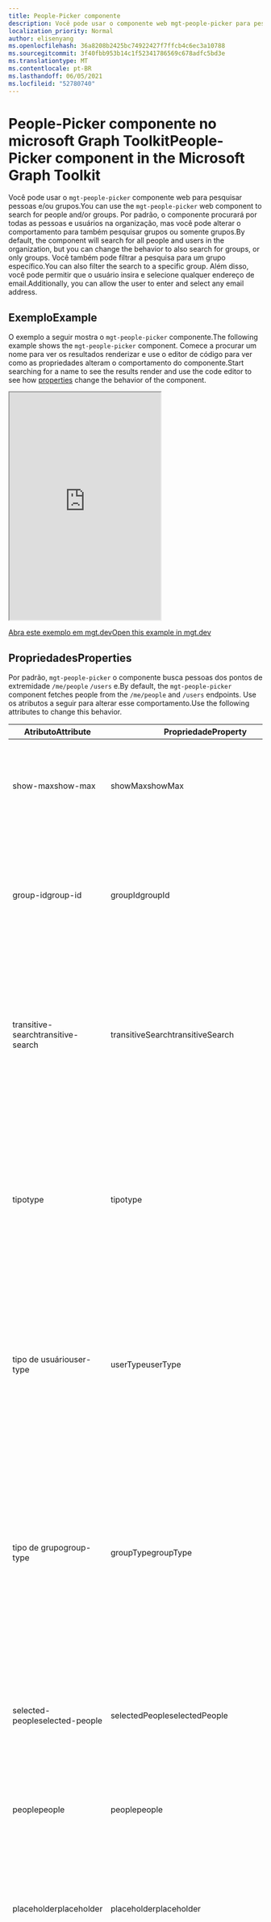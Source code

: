 ```yaml
---
title: People-Picker componente
description: Você pode usar o componente web mgt-people-picker para pesquisar um número especificado de pessoas e renderizar a lista de resultados por meio do Microsoft Graph.
localization_priority: Normal
author: elisenyang
ms.openlocfilehash: 36a8208b2425bc74922427f7ffcb4c6ec3a10788
ms.sourcegitcommit: 3f40fbb953b14c1f52341786569c678adfc5bd3e
ms.translationtype: MT
ms.contentlocale: pt-BR
ms.lasthandoff: 06/05/2021
ms.locfileid: "52780740"
---
```

# <a name="people-picker-component-in-the-microsoft-graph-toolkit"></a><span data-ttu-id="6ebcb-103">People-Picker componente no microsoft Graph Toolkit</span><span class="sxs-lookup"><span data-stu-id="6ebcb-103">People-Picker component in the Microsoft Graph Toolkit</span></span>

<span data-ttu-id="6ebcb-104">Você pode usar o `mgt-people-picker` componente web para pesquisar pessoas e/ou grupos.</span><span class="sxs-lookup"><span data-stu-id="6ebcb-104">You can use the `mgt-people-picker` web component to search for people and/or groups.</span></span> <span data-ttu-id="6ebcb-105">Por padrão, o componente procurará por todas as pessoas e usuários na organização, mas você pode alterar o comportamento para também pesquisar grupos ou somente grupos.</span><span class="sxs-lookup"><span data-stu-id="6ebcb-105">By default, the component will search for all people and users in the organization, but you can change the behavior to also search for groups, or only groups.</span></span> <span data-ttu-id="6ebcb-106">Você também pode filtrar a pesquisa para um grupo específico.</span><span class="sxs-lookup"><span data-stu-id="6ebcb-106">You can also filter the search to a specific group.</span></span> <span data-ttu-id="6ebcb-107">Além disso, você pode permitir que o usuário insira e selecione qualquer endereço de email.</span><span class="sxs-lookup"><span data-stu-id="6ebcb-107">Additionally, you can allow the user to enter and select any email address.</span></span>

## <a name="example"></a><span data-ttu-id="6ebcb-108">Exemplo</span><span class="sxs-lookup"><span data-stu-id="6ebcb-108">Example</span></span>

<span data-ttu-id="6ebcb-109">O exemplo a seguir mostra o `mgt-people-picker` componente.</span><span class="sxs-lookup"><span data-stu-id="6ebcb-109">The following example shows the `mgt-people-picker` component.</span></span> <span data-ttu-id="6ebcb-110">Comece a procurar um nome para ver os resultados [](#properties) renderizar e use o editor de código para ver como as propriedades alteram o comportamento do componente.</span><span class="sxs-lookup"><span data-stu-id="6ebcb-110">Start searching for a name to see the results render and use the code editor to see how [properties](#properties) change the behavior of the component.</span></span>

<iframe src="https://mgt.dev/iframe.html?id=components-mgt-people-picker--people-picker&source=docs" height="450"></iframe>

[<span data-ttu-id="6ebcb-111">Abra este exemplo em mgt.dev</span><span class="sxs-lookup"><span data-stu-id="6ebcb-111">Open this example in mgt.dev</span></span>](https://mgt.dev/?path=/story/components-mgt-people-picker--people-picker&source=docs)

## <a name="properties"></a><span data-ttu-id="6ebcb-112">Propriedades</span><span class="sxs-lookup"><span data-stu-id="6ebcb-112">Properties</span></span>

<span data-ttu-id="6ebcb-113">Por padrão, `mgt-people-picker` o componente busca pessoas dos pontos de extremidade `/me/people` `/users` e.</span><span class="sxs-lookup"><span data-stu-id="6ebcb-113">By default, the `mgt-people-picker` component fetches people from the `/me/people` and `/users` endpoints.</span></span> <span data-ttu-id="6ebcb-114">Use os atributos a seguir para alterar esse comportamento.</span><span class="sxs-lookup"><span data-stu-id="6ebcb-114">Use the following attributes to change this behavior.</span></span>

| <span data-ttu-id="6ebcb-115">Atributo</span><span class="sxs-lookup"><span data-stu-id="6ebcb-115">Attribute</span></span> | <span data-ttu-id="6ebcb-116">Propriedade</span><span class="sxs-lookup"><span data-stu-id="6ebcb-116">Property</span></span> | <span data-ttu-id="6ebcb-117">Descrição</span><span class="sxs-lookup"><span data-stu-id="6ebcb-117">Description</span></span>                                                                                                                                                                            |
| -------- | --------- | -------------------------------------------------------------------------------------------------------------------------------------------------------------------------------------- |
| <span data-ttu-id="6ebcb-118">show-max</span><span class="sxs-lookup"><span data-stu-id="6ebcb-118">show-max</span></span> | <span data-ttu-id="6ebcb-119">showMax</span><span class="sxs-lookup"><span data-stu-id="6ebcb-119">showMax</span></span>   | <span data-ttu-id="6ebcb-120">Um valor de número para indicar o número máximo de pessoas a mostrar.</span><span class="sxs-lookup"><span data-stu-id="6ebcb-120">A number value to indicate the maximum number of people to show.</span></span> <span data-ttu-id="6ebcb-121">o valor padrão é 6.</span><span class="sxs-lookup"><span data-stu-id="6ebcb-121">the default value is 6.</span></span>                                                                                             |
| <span data-ttu-id="6ebcb-122">group-id</span><span class="sxs-lookup"><span data-stu-id="6ebcb-122">group-id</span></span>    | <span data-ttu-id="6ebcb-123">groupId</span><span class="sxs-lookup"><span data-stu-id="6ebcb-123">groupId</span></span>     | <span data-ttu-id="6ebcb-124">Um valor de cadeia de caracteres que pertence a um grupo Graph da Microsoft para filtrar ainda mais os resultados da pesquisa.</span><span class="sxs-lookup"><span data-stu-id="6ebcb-124">A string value that belongs to a Microsoft Graph defined group for further filtering of the search results.</span></span>                                                                            |
| <span data-ttu-id="6ebcb-125">transitive-search</span><span class="sxs-lookup"><span data-stu-id="6ebcb-125">transitive-search</span></span>     | <span data-ttu-id="6ebcb-126">transitiveSearch</span><span class="sxs-lookup"><span data-stu-id="6ebcb-126">transitiveSearch</span></span>      | <span data-ttu-id="6ebcb-127">Um valor Boolean para executar uma pesquisa transitiva retornando uma lista simples de todos os membros aninhados - por padrão, a pesquisa transitiva não é usada.</span><span class="sxs-lookup"><span data-stu-id="6ebcb-127">A Boolean value to perform a transitive search returning a flat list of all nested members - by default transitive search is not used.</span></span>|
| <span data-ttu-id="6ebcb-128">tipo</span><span class="sxs-lookup"><span data-stu-id="6ebcb-128">type</span></span>     | <span data-ttu-id="6ebcb-129">tipo</span><span class="sxs-lookup"><span data-stu-id="6ebcb-129">type</span></span>      | <span data-ttu-id="6ebcb-130">O tipo de entidades a ser pesquisada.</span><span class="sxs-lookup"><span data-stu-id="6ebcb-130">The type of entities to search for.</span></span> <span data-ttu-id="6ebcb-131">As opções disponíveis são: `person` , `group` , `any` .</span><span class="sxs-lookup"><span data-stu-id="6ebcb-131">Available options are: `person`, `group`, `any`.</span></span> <span data-ttu-id="6ebcb-132">O valor padrão é `person`.</span><span class="sxs-lookup"><span data-stu-id="6ebcb-132">Default value is `person`.</span></span> <span data-ttu-id="6ebcb-133">Esse atributo não terá efeito se `group-id` a propriedade for definida.</span><span class="sxs-lookup"><span data-stu-id="6ebcb-133">This attribute has no effect if `group-id` property is set.</span></span>         
| <span data-ttu-id="6ebcb-134">tipo de usuário</span><span class="sxs-lookup"><span data-stu-id="6ebcb-134">user-type</span></span>     | <span data-ttu-id="6ebcb-135">userType</span><span class="sxs-lookup"><span data-stu-id="6ebcb-135">userType</span></span>      | <span data-ttu-id="6ebcb-136">O tipo de usuário a ser pesquisado.</span><span class="sxs-lookup"><span data-stu-id="6ebcb-136">The type of user to search for.</span></span> <span data-ttu-id="6ebcb-137">As opções disponíveis são: `any` , para `user` usuários organizacionais ou `contact` para contatos.</span><span class="sxs-lookup"><span data-stu-id="6ebcb-137">Available options are: `any`, `user` for organizational users, or `contact` for contacts.</span></span> <span data-ttu-id="6ebcb-138">O valor padrão é `any`.</span><span class="sxs-lookup"><span data-stu-id="6ebcb-138">Default value is `any`.</span></span> |
| <span data-ttu-id="6ebcb-139">tipo de grupo</span><span class="sxs-lookup"><span data-stu-id="6ebcb-139">group-type</span></span>     | <span data-ttu-id="6ebcb-140">groupType</span><span class="sxs-lookup"><span data-stu-id="6ebcb-140">groupType</span></span>      | <span data-ttu-id="6ebcb-141">O tipo de grupo a ser pesquisado.</span><span class="sxs-lookup"><span data-stu-id="6ebcb-141">The group type to search for.</span></span> <span data-ttu-id="6ebcb-142">As opções disponíveis são: `unified` , , , , `security` `mailenabledsecurity` `distribution` `any` .</span><span class="sxs-lookup"><span data-stu-id="6ebcb-142">Available options are: `unified`, `security`, `mailenabledsecurity`, `distribution`, `any`.</span></span> <span data-ttu-id="6ebcb-143">O valor padrão é `any`.</span><span class="sxs-lookup"><span data-stu-id="6ebcb-143">Default value is `any`.</span></span> <span data-ttu-id="6ebcb-144">Esse atributo não terá efeito se a `type` propriedade for definida como `person` .</span><span class="sxs-lookup"><span data-stu-id="6ebcb-144">This attribute has no effect if the `type` property is set to `person`.</span></span>  |
| <span data-ttu-id="6ebcb-145">selected-people</span><span class="sxs-lookup"><span data-stu-id="6ebcb-145">selected-people</span></span>  | <span data-ttu-id="6ebcb-146">selectedPeople</span><span class="sxs-lookup"><span data-stu-id="6ebcb-146">selectedPeople</span></span>     | <span data-ttu-id="6ebcb-147">Uma matriz de pessoas selecionadas.</span><span class="sxs-lookup"><span data-stu-id="6ebcb-147">An array of selected people.</span></span> <span data-ttu-id="6ebcb-148">De definir esse valor para selecionar pessoas programaticamente.</span><span class="sxs-lookup"><span data-stu-id="6ebcb-148">Set this value to select people programmatically.</span></span>|
| <span data-ttu-id="6ebcb-149">people</span><span class="sxs-lookup"><span data-stu-id="6ebcb-149">people</span></span>   | <span data-ttu-id="6ebcb-150">people</span><span class="sxs-lookup"><span data-stu-id="6ebcb-150">people</span></span>    | <span data-ttu-id="6ebcb-151">Uma matriz de pessoas encontradas e renderizadas no resultado da pesquisa</span><span class="sxs-lookup"><span data-stu-id="6ebcb-151">An array of people found and rendered in the search result</span></span> |
| <span data-ttu-id="6ebcb-152">placeholder</span><span class="sxs-lookup"><span data-stu-id="6ebcb-152">placeholder</span></span>   | <span data-ttu-id="6ebcb-153">placeholder</span><span class="sxs-lookup"><span data-stu-id="6ebcb-153">placeholder</span></span>    | <span data-ttu-id="6ebcb-154">O texto padrão que parece explicar como usar o componente.</span><span class="sxs-lookup"><span data-stu-id="6ebcb-154">The default text that appears to explain how to use the component.</span></span> <span data-ttu-id="6ebcb-155">O valor padrão é `Start typing a name`.</span><span class="sxs-lookup"><span data-stu-id="6ebcb-155">Default value is `Start typing a name`.</span></span>
| <span data-ttu-id="6ebcb-156">default-selected-user-ids</span><span class="sxs-lookup"><span data-stu-id="6ebcb-156">default-selected-user-ids</span></span> | <span data-ttu-id="6ebcb-157">defaultSelectedUserIds</span><span class="sxs-lookup"><span data-stu-id="6ebcb-157">defaultSelectedUserIds</span></span> | <span data-ttu-id="6ebcb-158">Quando fornecido uma cadeia de caracteres de IDs de usuário separadas por vírgulas da Microsoft Graph, o componente renderiza os respectivos usuários como selecionados após a inicialização.</span><span class="sxs-lookup"><span data-stu-id="6ebcb-158">When provided a string of comma-separated Microsoft Graph user IDs, the component renders the respective users as selected upon initialization.</span></span>
| <span data-ttu-id="6ebcb-159">default-selected-group-ids</span><span class="sxs-lookup"><span data-stu-id="6ebcb-159">default-selected-group-ids</span></span> | <span data-ttu-id="6ebcb-160">defaultSelectedGroupIds</span><span class="sxs-lookup"><span data-stu-id="6ebcb-160">defaultSelectedGroupIds</span></span> | <span data-ttu-id="6ebcb-161">Semelhante a IDs de grupo padrão selecionadas-user-ids, quando fornecida uma cadeia de caracteres de IDs de grupo do Microsoft Graph separadas por vírgulas, o componente renderiza os respectivos grupos como selecionados após a inicialização.</span><span class="sxs-lookup"><span data-stu-id="6ebcb-161">Similar to default-selected-user-ids, when provided a string of comma-separated Microsoft Graph group IDs, the component renders the respective groups as selected upon initialization.</span></span>
| <span data-ttu-id="6ebcb-162">modo de seleção</span><span class="sxs-lookup"><span data-stu-id="6ebcb-162">selection-mode</span></span> | <span data-ttu-id="6ebcb-163">selectionMode</span><span class="sxs-lookup"><span data-stu-id="6ebcb-163">selectionMode</span></span> | <span data-ttu-id="6ebcb-164">Usado para indicar se é possível selecionar vários itens (usuários ou grupos) ou apenas um único item.</span><span class="sxs-lookup"><span data-stu-id="6ebcb-164">Used to indicate whether to allow selecting multiple items (users or groups) or just a single item.</span></span> <span data-ttu-id="6ebcb-165">As opções disponíveis são: `single` , `multiple` .</span><span class="sxs-lookup"><span data-stu-id="6ebcb-165">Available options are: `single`, `multiple`.</span></span> <span data-ttu-id="6ebcb-166">O valor padrão é `multiple`.</span><span class="sxs-lookup"><span data-stu-id="6ebcb-166">Default value is `multiple`.</span></span>
| <span data-ttu-id="6ebcb-167">desabilitadas</span><span class="sxs-lookup"><span data-stu-id="6ebcb-167">disabled</span></span> | <span data-ttu-id="6ebcb-168">desabilitadas</span><span class="sxs-lookup"><span data-stu-id="6ebcb-168">disabled</span></span> | <span data-ttu-id="6ebcb-169">Define se o se picker de pessoas está desabilitado.</span><span class="sxs-lookup"><span data-stu-id="6ebcb-169">Sets whether the people picker is disabled.</span></span> <span data-ttu-id="6ebcb-170">Quando desabilitado, o usuário não é capaz de pesquisar ou selecionar pessoas.</span><span class="sxs-lookup"><span data-stu-id="6ebcb-170">When disabled, the user is not able to search or select people.</span></span>
| <span data-ttu-id="6ebcb-171">allow-any-email</span><span class="sxs-lookup"><span data-stu-id="6ebcb-171">allow-any-email</span></span> | <span data-ttu-id="6ebcb-172">allowAnyEmail</span><span class="sxs-lookup"><span data-stu-id="6ebcb-172">allowAnyEmail</span></span> | <span data-ttu-id="6ebcb-173">Indica se o seletor de pessoas pode aceitar endereços de email sem selecionar uma pessoa.</span><span class="sxs-lookup"><span data-stu-id="6ebcb-173">Indicates whether the people picker can accept email addresses without selecting a person.</span></span> <span data-ttu-id="6ebcb-174">O valor padrão é `false`.</span><span class="sxs-lookup"><span data-stu-id="6ebcb-174">Default value is `false`.</span></span> <span data-ttu-id="6ebcb-175">Ao concluir a digitação de um endereço de email, você pode pressionar vírgula ( ), ponto e vírgula ( ), guia ou inserir `,` `;` teclas para adicioná-lo.</span><span class="sxs-lookup"><span data-stu-id="6ebcb-175">When you finish typing an email address, you can press comma (`,`), semicolon (`;`), tab or enter keys to add it.</span></span>

<span data-ttu-id="6ebcb-176">A seguir, um `show-max` exemplo.</span><span class="sxs-lookup"><span data-stu-id="6ebcb-176">The following is a `show-max` example.</span></span>

```html
<mgt-people-picker show-max="4"> </mgt-people-picker>
```

## <a name="selected-people"></a><span data-ttu-id="6ebcb-177">Pessoas selecionadas</span><span class="sxs-lookup"><span data-stu-id="6ebcb-177">Selected people</span></span>

<span data-ttu-id="6ebcb-178">A seção pessoas selecionadas do componente renderiza cada pessoa escolhida pelo desenvolvedor ou usuário.</span><span class="sxs-lookup"><span data-stu-id="6ebcb-178">The selected people section of the component renders each person chosen by the developer or user.</span></span> 

![mgt-people-picker](./images/selected-people.png)

<span data-ttu-id="6ebcb-180">Você pode preencher dados de pessoas selecionadas fazendo um dos seguintes:</span><span class="sxs-lookup"><span data-stu-id="6ebcb-180">You can populate selected people data by doing one of the following:</span></span>

- <span data-ttu-id="6ebcb-181">Definir a `selectedPeople` propriedade diretamente, conforme mostrado no exemplo a seguir.</span><span class="sxs-lookup"><span data-stu-id="6ebcb-181">Setting the `selectedPeople` property directly, as shown in the following example.</span></span>  

    ```javascript
    // personObject = User or Person from Microsoft Graph
    document.querySelector('mgt-people-picker').selectedPeople.push(personObject);
    ```

- <span data-ttu-id="6ebcb-182">Usando o método, que aceita uma matriz de IDs de usuário do Microsoft Graph para `selectUsersById()` encontrar detalhes de usuário [associados](/graph/api/resources/users) para seleção.</span><span class="sxs-lookup"><span data-stu-id="6ebcb-182">Using the `selectUsersById()` method, which accepts an array of Microsoft graph [user ids](/graph/api/resources/users) to find associated user details for selection.</span></span>

     ><span data-ttu-id="6ebcb-183">**Observação:** Se nenhum usuário for encontrado para `id` um , nenhum dado será renderizado para isso `id` .</span><span class="sxs-lookup"><span data-stu-id="6ebcb-183">**Note:** If no user is found for an `id`, no data will be rendered for that `id`.</span></span>

    ```javascript
    // id = Microsoft graph User "id"
    document.querySelector('mgt-people-picker').selectUsersById(["id","id"])
    ```

## <a name="events"></a><span data-ttu-id="6ebcb-184">Eventos</span><span class="sxs-lookup"><span data-stu-id="6ebcb-184">Events</span></span>

<span data-ttu-id="6ebcb-185">Os eventos a seguir são disparados do componente.</span><span class="sxs-lookup"><span data-stu-id="6ebcb-185">The following events are fired from the component.</span></span>

| <span data-ttu-id="6ebcb-186">Evento</span><span class="sxs-lookup"><span data-stu-id="6ebcb-186">Event</span></span> | <span data-ttu-id="6ebcb-187">Descrição</span><span class="sxs-lookup"><span data-stu-id="6ebcb-187">Description</span></span> |
| --- | --- |
| `selectionChanged` | <span data-ttu-id="6ebcb-188">O usuário adicionou ou removeu uma pessoa da lista de pessoas selecionadas/selecionadas.</span><span class="sxs-lookup"><span data-stu-id="6ebcb-188">The user added or removed a person from the list of selected/picked people.</span></span>|

## <a name="css-custom-properties"></a><span data-ttu-id="6ebcb-189">Propriedades personalizadas CSS</span><span class="sxs-lookup"><span data-stu-id="6ebcb-189">CSS custom properties</span></span>

<span data-ttu-id="6ebcb-190">O `mgt-people-picker` componente define as seguintes propriedades personalizadas CSS.</span><span class="sxs-lookup"><span data-stu-id="6ebcb-190">The `mgt-people-picker` component defines the following CSS custom properties.</span></span>

```css
mgt-people-picker {
    --input-border: 2px rgba(255, 255, 255, 0.5) solid; /* sets all input area border */

      /* OR individual input border sides */
    --input-border-bottom: 2px rgba(255, 255, 255, 0.5) solid;
    --input-border-right: 2px rgba(255, 255, 255, 0.5) solid;
    --input-border-left: 2px rgba(255, 255, 255, 0.5) solid;
    --input-border-top: 2px rgba(255, 255, 255, 0.5) solid;

    --input-background-color: #1f1f1f; /* input area background color */
    --input-border-color--hover: #008394; /* input area border hover color */
    --input-border-color--focus: #0f78d4; /* input area border focus color */

    --dropdown-background-color: #1f1f1f; /* selection area background color */
    --dropdown-item-hover-background: #333d47; /* person background color on hover */
    
    --selected-person-background-color: #f1f1f1; /* person item background color */
    
    --color: white; /* input area border focus color */
    --placeholder-color: #f1f1f1; /* placeholder text color */
    --placeholder-color--focus: rgba(255, 255, 255, 0.8); /* placeholder text focus color */
}
```

## <a name="templates"></a><span data-ttu-id="6ebcb-191">Modelos</span><span class="sxs-lookup"><span data-stu-id="6ebcb-191">Templates</span></span>

 <span data-ttu-id="6ebcb-192">`mgt-people-picker` oferece suporte [a vários modelos](../customize-components/templates.md) que você pode usar para substituir determinadas partes do componente.</span><span class="sxs-lookup"><span data-stu-id="6ebcb-192">`mgt-people-picker` supports several [templates](../customize-components/templates.md) that you can use to replace certain parts of the component.</span></span> <span data-ttu-id="6ebcb-193">Para especificar um modelo, inclua um elemento dentro de um componente e de definir o `<template>` valor como um dos `data-type` seguintes.</span><span class="sxs-lookup"><span data-stu-id="6ebcb-193">To specify a template, include a `<template>` element inside a component and set the `data-type` value to one of the following.</span></span>

| <span data-ttu-id="6ebcb-194">Tipo de dados</span><span class="sxs-lookup"><span data-stu-id="6ebcb-194">Data type</span></span> | <span data-ttu-id="6ebcb-195">Contexto de dados</span><span class="sxs-lookup"><span data-stu-id="6ebcb-195">Data context</span></span> | <span data-ttu-id="6ebcb-196">Descrição</span><span class="sxs-lookup"><span data-stu-id="6ebcb-196">Description</span></span> |
| --- | --- | --- |
| <span data-ttu-id="6ebcb-197">Padrão.</span><span class="sxs-lookup"><span data-stu-id="6ebcb-197">default</span></span> | <span data-ttu-id="6ebcb-198">null: sem dados</span><span class="sxs-lookup"><span data-stu-id="6ebcb-198">null: no data</span></span> | <span data-ttu-id="6ebcb-199">O modelo usado para substituir a renderização de todo o componente.</span><span class="sxs-lookup"><span data-stu-id="6ebcb-199">The template used to override the rendering of the entire component.</span></span>
| <span data-ttu-id="6ebcb-200">loading</span><span class="sxs-lookup"><span data-stu-id="6ebcb-200">loading</span></span> | <span data-ttu-id="6ebcb-201">null: sem dados</span><span class="sxs-lookup"><span data-stu-id="6ebcb-201">null: no data</span></span> | <span data-ttu-id="6ebcb-202">O modelo usado para renderizar o estado do selador enquanto a solicitação ao gráfico está sendo feita.</span><span class="sxs-lookup"><span data-stu-id="6ebcb-202">The template used to render the state of picker while request to graph is being made.</span></span> |
| <span data-ttu-id="6ebcb-203">erro</span><span class="sxs-lookup"><span data-stu-id="6ebcb-203">error</span></span> | <span data-ttu-id="6ebcb-204">null: sem dados</span><span class="sxs-lookup"><span data-stu-id="6ebcb-204">null: no data</span></span> | <span data-ttu-id="6ebcb-205">O modelo usado se a pesquisa do usuário não retornar usuários.</span><span class="sxs-lookup"><span data-stu-id="6ebcb-205">The template used if user search returns no users.</span></span> |
| <span data-ttu-id="6ebcb-206">no-data</span><span class="sxs-lookup"><span data-stu-id="6ebcb-206">no-data</span></span> | <span data-ttu-id="6ebcb-207">null: sem dados</span><span class="sxs-lookup"><span data-stu-id="6ebcb-207">null: no data</span></span> | <span data-ttu-id="6ebcb-208">Um modelo alternativo usado se a pesquisa do usuário não retornar usuários.</span><span class="sxs-lookup"><span data-stu-id="6ebcb-208">An alternative template used if user search returns no users.</span></span> |
| <span data-ttu-id="6ebcb-209">selected-person</span><span class="sxs-lookup"><span data-stu-id="6ebcb-209">selected-person</span></span> | <span data-ttu-id="6ebcb-210">pessoa: o objeto de detalhes da pessoa</span><span class="sxs-lookup"><span data-stu-id="6ebcb-210">person: The person details object</span></span> | <span data-ttu-id="6ebcb-211">O modelo para renderizar as pessoas selecionadas.</span><span class="sxs-lookup"><span data-stu-id="6ebcb-211">The template to render selected people.</span></span> |
| <span data-ttu-id="6ebcb-212">person</span><span class="sxs-lookup"><span data-stu-id="6ebcb-212">person</span></span> | <span data-ttu-id="6ebcb-213">pessoa: o objeto de detalhes da pessoa</span><span class="sxs-lookup"><span data-stu-id="6ebcb-213">person: The person details object</span></span> | <span data-ttu-id="6ebcb-214">O modelo para renderizar pessoas no menu suspenso.</span><span class="sxs-lookup"><span data-stu-id="6ebcb-214">The template to render people in the dropdown.</span></span> |

<span data-ttu-id="6ebcb-215">Os exemplos a seguir mostram como usar o `error` modelo.</span><span class="sxs-lookup"><span data-stu-id="6ebcb-215">The following examples shows how to use the `error` template.</span></span>

```html
<mgt-people-picker>
  <template data-type="error">
    <p>Sorry, no people were found</p>
  </template>
</mgt-people-picker>
```

## <a name="microsoft-graph-permissions"></a><span data-ttu-id="6ebcb-216">Permissões do Microsoft Graph</span><span class="sxs-lookup"><span data-stu-id="6ebcb-216">Microsoft Graph permissions</span></span>

<span data-ttu-id="6ebcb-217">Esse componente usa as seguintes APIs Graph Microsoft e permissões.</span><span class="sxs-lookup"><span data-stu-id="6ebcb-217">This component uses the following Microsoft Graph APIs and permissions.</span></span>

| <span data-ttu-id="6ebcb-218">Configuração</span><span class="sxs-lookup"><span data-stu-id="6ebcb-218">Configuration</span></span> | <span data-ttu-id="6ebcb-219">Permissão</span><span class="sxs-lookup"><span data-stu-id="6ebcb-219">Permission</span></span> | <span data-ttu-id="6ebcb-220">API</span><span class="sxs-lookup"><span data-stu-id="6ebcb-220">API</span></span>
| --- | ---------- | ------- |
| <span data-ttu-id="6ebcb-221">`group-id` set</span><span class="sxs-lookup"><span data-stu-id="6ebcb-221">`group-id` set</span></span> | <span data-ttu-id="6ebcb-222">People.Read, User.Read.All</span><span class="sxs-lookup"><span data-stu-id="6ebcb-222">People.Read, User.Read.All</span></span> | [<span data-ttu-id="6ebcb-223">/groups/ \$ {groupId}/members</span><span class="sxs-lookup"><span data-stu-id="6ebcb-223">/groups/\${groupId}/members</span></span>](/graph/api/group-list-members) |
| <span data-ttu-id="6ebcb-224">`type` definir como `Person` ou `any`</span><span class="sxs-lookup"><span data-stu-id="6ebcb-224">`type` set to `Person` or `any`</span></span> | <span data-ttu-id="6ebcb-225">People.Read</span><span class="sxs-lookup"><span data-stu-id="6ebcb-225">People.Read</span></span> | [<span data-ttu-id="6ebcb-226">/me/people</span><span class="sxs-lookup"><span data-stu-id="6ebcb-226">/me/people</span></span>](/graph/api/user-list-people) |
| <span data-ttu-id="6ebcb-227">`type` definir ou `Group` pesquisar usuários e definir como `type` `Group` ou `any`</span><span class="sxs-lookup"><span data-stu-id="6ebcb-227">`type` set to `Group` or searching for users and `type` set to `Group` or `any`</span></span> | <span data-ttu-id="6ebcb-228">Group.Read.All</span><span class="sxs-lookup"><span data-stu-id="6ebcb-228">Group.Read.All</span></span> | [<span data-ttu-id="6ebcb-229">/groups</span><span class="sxs-lookup"><span data-stu-id="6ebcb-229">/groups</span></span>](/graph/api/group-list) |
| <span data-ttu-id="6ebcb-230">`default-selected-user-ids` set</span><span class="sxs-lookup"><span data-stu-id="6ebcb-230">`default-selected-user-ids` set</span></span> | <span data-ttu-id="6ebcb-231">User.ReadBasic.All</span><span class="sxs-lookup"><span data-stu-id="6ebcb-231">User.ReadBasic.All</span></span> | [<span data-ttu-id="6ebcb-232">/users</span><span class="sxs-lookup"><span data-stu-id="6ebcb-232">/users</span></span>](/graph/api/user-list) |
| <span data-ttu-id="6ebcb-233">procurando usuários e `type` definido como `Person` ou `any`</span><span class="sxs-lookup"><span data-stu-id="6ebcb-233">searching for users and `type` set to `Person` or `any`</span></span> | <span data-ttu-id="6ebcb-234">People.Read, User.ReadBasic.All</span><span class="sxs-lookup"><span data-stu-id="6ebcb-234">People.Read, User.ReadBasic.All</span></span> | <span data-ttu-id="6ebcb-235">[/me/people](/graph/api/user-list-people), [/users](/graph/api/user-list)</span><span class="sxs-lookup"><span data-stu-id="6ebcb-235">[/me/people](/graph/api/user-list-people), [/users](/graph/api/user-list)</span></span> |

## <a name="authentication"></a><span data-ttu-id="6ebcb-236">Autenticação</span><span class="sxs-lookup"><span data-stu-id="6ebcb-236">Authentication</span></span>

<span data-ttu-id="6ebcb-237">O controle usa o provedor de autenticação global descrito na [documentação de autenticação](../providers/providers.md).</span><span class="sxs-lookup"><span data-stu-id="6ebcb-237">The control uses the global authentication provider described in the [authentication documentation](../providers/providers.md).</span></span>

## <a name="cache"></a><span data-ttu-id="6ebcb-238">Cache</span><span class="sxs-lookup"><span data-stu-id="6ebcb-238">Cache</span></span>

|<span data-ttu-id="6ebcb-239">Armazenamento de objetos</span><span class="sxs-lookup"><span data-stu-id="6ebcb-239">Object store</span></span>|<span data-ttu-id="6ebcb-240">Dados armazenados em cache</span><span class="sxs-lookup"><span data-stu-id="6ebcb-240">Cached data</span></span>|<span data-ttu-id="6ebcb-241">Comentários</span><span class="sxs-lookup"><span data-stu-id="6ebcb-241">Remarks</span></span>|
|---------|-----------|-------|
|`groups`|<span data-ttu-id="6ebcb-242">Lista de grupos</span><span class="sxs-lookup"><span data-stu-id="6ebcb-242">List of groups</span></span>|<span data-ttu-id="6ebcb-243">Usado quando `type` está definido como `PersonType.group`</span><span class="sxs-lookup"><span data-stu-id="6ebcb-243">Used when `type` is set to `PersonType.group`</span></span>|
|`people`|<span data-ttu-id="6ebcb-244">Lista de pessoas</span><span class="sxs-lookup"><span data-stu-id="6ebcb-244">List of people</span></span>|<span data-ttu-id="6ebcb-245">Usado quando `type` está definido como `PersonType.person` ou `PersonType.any`</span><span class="sxs-lookup"><span data-stu-id="6ebcb-245">Used when `type` is set to `PersonType.person` or `PersonType.any`</span></span>|
|`users`|<span data-ttu-id="6ebcb-246">Lista de usuários</span><span class="sxs-lookup"><span data-stu-id="6ebcb-246">List of users</span></span>|<span data-ttu-id="6ebcb-247">Usado quando `groupId` especificado</span><span class="sxs-lookup"><span data-stu-id="6ebcb-247">Used when `groupId` specified</span></span>|

<span data-ttu-id="6ebcb-248">Consulte [Caching](../customize-components/cache.md) para obter mais detalhes sobre como configurar o cache.</span><span class="sxs-lookup"><span data-stu-id="6ebcb-248">See [Caching](../customize-components/cache.md) for more details on how to configure the cache.</span></span>

## <a name="extend-for-more-control"></a><span data-ttu-id="6ebcb-249">Estender para obter mais controle</span><span class="sxs-lookup"><span data-stu-id="6ebcb-249">Extend for more control</span></span>

<span data-ttu-id="6ebcb-250">Para cenários mais complexos ou um UX realmente personalizado, esse componente expõe vários métodos para substituição `protected render*` em extensões de componentes.</span><span class="sxs-lookup"><span data-stu-id="6ebcb-250">For more complex scenarios or a truly custom UX, this component exposes several `protected render*` methods for override in component extensions.</span></span>

| <span data-ttu-id="6ebcb-251">Método</span><span class="sxs-lookup"><span data-stu-id="6ebcb-251">Method</span></span> | <span data-ttu-id="6ebcb-252">Descrição</span><span class="sxs-lookup"><span data-stu-id="6ebcb-252">Description</span></span> |
| - | - |
| <span data-ttu-id="6ebcb-253">renderInput</span><span class="sxs-lookup"><span data-stu-id="6ebcb-253">renderInput</span></span> | <span data-ttu-id="6ebcb-254">Renderiza a caixa de texto de entrada.</span><span class="sxs-lookup"><span data-stu-id="6ebcb-254">Renders the input text box.</span></span> |
| <span data-ttu-id="6ebcb-255">renderSelectedPeople</span><span class="sxs-lookup"><span data-stu-id="6ebcb-255">renderSelectedPeople</span></span> | <span data-ttu-id="6ebcb-256">Renderiza os tokens de pessoas selecionados.</span><span class="sxs-lookup"><span data-stu-id="6ebcb-256">Renders the selected people tokens.</span></span> |
| <span data-ttu-id="6ebcb-257">renderSelectedPerson</span><span class="sxs-lookup"><span data-stu-id="6ebcb-257">renderSelectedPerson</span></span> | <span data-ttu-id="6ebcb-258">Renderiza um token de pessoa individual.</span><span class="sxs-lookup"><span data-stu-id="6ebcb-258">Renders an individual person token.</span></span> |
| <span data-ttu-id="6ebcb-259">renderFlyout</span><span class="sxs-lookup"><span data-stu-id="6ebcb-259">renderFlyout</span></span> | <span data-ttu-id="6ebcb-260">Renderiza o cromado do flyout.</span><span class="sxs-lookup"><span data-stu-id="6ebcb-260">Renders the flyout chrome.</span></span> |
| <span data-ttu-id="6ebcb-261">renderFlyoutContent</span><span class="sxs-lookup"><span data-stu-id="6ebcb-261">renderFlyoutContent</span></span> | <span data-ttu-id="6ebcb-262">Renderiza o estado apropriado no sobrevoo de resultados.</span><span class="sxs-lookup"><span data-stu-id="6ebcb-262">Renders the appropriate state in the results flyout.</span></span> |
| <span data-ttu-id="6ebcb-263">renderLoading</span><span class="sxs-lookup"><span data-stu-id="6ebcb-263">renderLoading</span></span> | <span data-ttu-id="6ebcb-264">Renderiza o estado de carregamento.</span><span class="sxs-lookup"><span data-stu-id="6ebcb-264">Renders the loading state.</span></span> |
| <span data-ttu-id="6ebcb-265">renderNoData</span><span class="sxs-lookup"><span data-stu-id="6ebcb-265">renderNoData</span></span> | <span data-ttu-id="6ebcb-266">Renderiza o estado quando nenhum resultado é encontrado para a consulta de pesquisa.</span><span class="sxs-lookup"><span data-stu-id="6ebcb-266">Renders the state when no results are found for the search query.</span></span> |
| <span data-ttu-id="6ebcb-267">renderSearchResults</span><span class="sxs-lookup"><span data-stu-id="6ebcb-267">renderSearchResults</span></span> | <span data-ttu-id="6ebcb-268">Renderiza a lista de resultados da pesquisa.</span><span class="sxs-lookup"><span data-stu-id="6ebcb-268">Renders the list of search results.</span></span> |
| <span data-ttu-id="6ebcb-269">renderPersonResult</span><span class="sxs-lookup"><span data-stu-id="6ebcb-269">renderPersonResult</span></span> | <span data-ttu-id="6ebcb-270">Renderiza um resultado de pesquisa de pessoa individual.</span><span class="sxs-lookup"><span data-stu-id="6ebcb-270">Renders an individual person search result.</span></span> |
